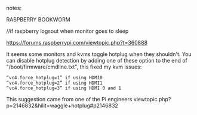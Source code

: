 notes:

RASPBERRY BOOKWORM

//if raspberry logsout when monitor goes to sleep

https://forums.raspberrypi.com/viewtopic.php?t=360888

It seems some monitors and kvms toggle hotplug when they shouldn't. You can disable hotplug detection by adding one of these option to the end of "/boot/firmware/cmdline.txt", this fixed my kvm issues:

    “vc4.force_hotplug=1” if using HDMI0
    “vc4.force_hotplug=2” if using HDMI1
    “vc4.force_hotplug=3” if using HDMI 0 and 1

This suggestion came from one of the Pi engineers viewtopic.php?p=2146832&hilit=waggle+hotplug#p2146832
